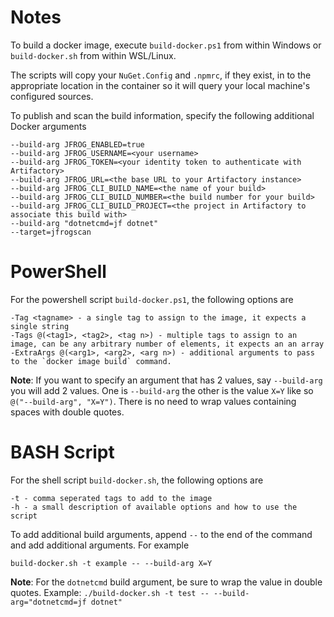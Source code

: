 # Notes
To build a docker image, execute `build-docker.ps1` from within Windows or `build-docker.sh` from within WSL/Linux.

The scripts will copy your `NuGet.Config` and `.npmrc`, if they exist, in to the appropriate location in the container so it will query your local machine's configured sources.

To publish and scan the build information, specify the following additional Docker arguments
```
--build-arg JFROG_ENABLED=true
--build-arg JFROG_USERNAME=<your username>
--build-arg JFROG_TOKEN=<your identity token to authenticate with Artifactory>
--build-arg JFROG_URL=<the base URL to your Artifactory instance>
--build-arg JFROG_CLI_BUILD_NAME=<the name of your build>
--build-arg JFROG_CLI_BUILD_NUMBER=<the build number for your build>
--build-arg JFROG_CLI_BUILD_PROJECT=<the project in Artifactory to associate this build with>
--build-arg "dotnetcmd=jf dotnet"
--target=jfrogscan
```

# PowerShell
For the powershell script `build-docker.ps1`, the following options are
```
-Tag <tagname> - a single tag to assign to the image, it expects a single string
-Tags @(<tag1>, <tag2>, <tag n>) - multiple tags to assign to an image, can be any arbitrary number of elements, it expects an an array
-ExtraArgs @(<arg1>, <arg2>, <arg n>) - additional arguments to pass to the `docker image build` command.
```
**Note**: If you want to specify an argument that has 2 values, say `--build-arg` you will add 2 values. One is `--build-arg` the other is the value `X=Y` like so `@("--build-arg", "X=Y")`. There is no need to wrap values containing spaces with double quotes.

# BASH Script
For the shell script `build-docker.sh`, the following options are
```
-t - comma seperated tags to add to the image
-h - a small description of available options and how to use the script
```
To add additional build arguments, append `--` to the end of the command and add additional arguments. For example
```
build-docker.sh -t example -- --build-arg X=Y
```
**Note**: For the `dotnetcmd` build argument, be sure to wrap the value in double quotes. Example: `./build-docker.sh -t test -- --build-arg="dotnetcmd=jf dotnet"`
